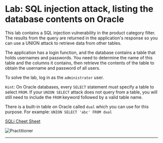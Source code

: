 # Lab: SQL injection attack, listing the database contents on Oracle

This lab contains a SQL injection vulnerability in the product category filter. The results from the query are returned in the application's response so you can use a UNION attack to retrieve data from other tables.

The application has a login function, and the database contains a table that holds usernames and passwords. You need to determine the name of this table and the columns it contains, then retrieve the contents of the table to obtain the username and password of all users.

To solve the lab, log in as the `administrator` user. 

`Hint`: On Oracle databases, every `SELECT` statement must specify a table to select `FROM`. If your `UNION SELECT` attack does not query from a table, you will still need to include the `FROM` keyword followed by a valid table name.

There is a built-in table on Oracle called `dual` which you can use for this purpose. For example: `UNION SELECT 'abc' FROM dual`

[SQLi Cheet Sheet](https://portswigger.net/web-security/sql-injection/cheat-sheet)

![Practitioner](https://img.shields.io/badge/level-Apprentice-blue)  

---
